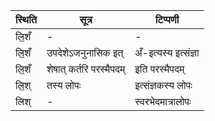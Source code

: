 | स्थिति | सूत्र | टिप्पणी |
| ----- | ------- | ------ |
| लि॒शँ | - | - |
| लि॒शँ | उपदेशेऽजनुनासिक इत् | अँ-इत्यस्य इत्संज्ञा |
| लि॒शँ | शेषात् कर्तरि परस्मैपदम् | इति परस्मैपदम् |
| लि॒श् | तस्य लोपः | इत्संज्ञकस्य लोपः |
| लिश् | - | स्वरभेदमात्रालोपः |
